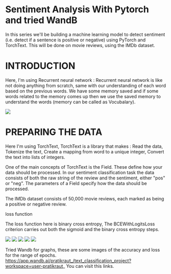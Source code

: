 # Sentiment Analysis With Pytorch and tried WandB

In this series we'll be building a machine learning model to detect sentiment (i.e. detect if a sentence is positive or negative) using PyTorch and TorchText. This will be done on movie reviews, using the IMDb dataset.

# INTRODUCTION 
Here, I'm using Recurrent neural network :
Recurrent neural network is like not doing anything from scratch, same with our understanding of each word based on the previous words.
We have some memory saved and if some words related to the memory comes up then we use the saved memory to understand the words (memory can be called as Vocubalary).

<img src="https://www.google.com/url?sa=i&url=https%3A%2F%2Fcolah.github.io%2Fposts%2F2015-08-Understanding-LSTMs%2F&psig=AOvVaw2riCsmLKdrahaUIwf-jvbJ&ust=1596636221096000&source=images&cd=vfe&ved=0CAIQjRxqFwoTCNDYzM7bgesCFQAAAAAdAAAAABAD">

# PREPARING THE DATA
Here I'm using TorchText, TorchText is a library that makes :
Read the data, 
Tokenize the text, 
Create a mapping from word to a unique integer,
Convert the text into lists of integers.

One of the main concepts of TorchText is the Field. These define how your data should be processed. In our sentiment classification task the data consists of both the raw string of the review and the sentiment, either "pos" or "neg".
The parameters of a Field specify how the data should be processed.

The IMDb dataset consists of 50,000 movie reviews, each marked as being a positive or negative review.

loss function

The loss function here is binary cross entropy, 
The BCEWithLogitsLoss criterion carries out both the sigmoid and the binary cross entropy steps.

<img src = "charts/Section-1-Panel-0-tjtppywk.png width = 100 height = 50">
<img src = "charts/Section-1-Panel-1-gjwyiwdgb.png width = 100 height = 50">
<img src = "charts/Section-1-Panel-2-qldtutsu.png width = 100 height = 50">
<img src = "charts/Section-1-Panel-3-lclwzpwtu.png width = 100 height = 50">
<img src = "charts/Section-1-Panel-4-ncf22sl6r.png width = 100 height = 50">

Tried Wandb for graphs, these are some images of the accuracy and loss for the range of epochs.
https://app.wandb.ai/pratikraut_/text_classification_project?workspace=user-pratikraut_
You can visit this links.
